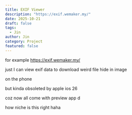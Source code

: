 ```yaml
---
title: EXIF Viewer
description: "https://exif.wemaker.my/"
date: 2025-10-21
draft: false
tags:
  - Jin
author: Jin
category: Project
featured: false
---
```


for example https://exif.wemaker.my/

just I can view exif data to download weird file hide in image

on the phone

but kinda obsoleted by apple ios 26

coz now all come with preview app d

how niche is this right haha

